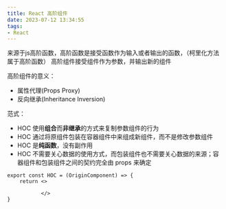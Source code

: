 ```yaml
---
title: React 高阶组件
date: 2023-07-12 13:34:55
tags:
- React
---
```

来源于js高阶函数，高阶函数是接受函数作为输入或者输出的函数，（柯里化方法属于高阶函数）
高阶组件接受组件作为参数，并输出新的组件

高阶组件的意义：
+ 属性代理(Props Proxy)
+ 反向继承(Inheritance Inversion)

范式：
+ HOC 使用**组合**而**非继承**的方式来复制参数组件的行为
+ HOC 通过将原组件包装在容器组件中来组成新组件，而不是修改参数组件
+ HOC 是**纯函数**，没有副作用
+ HOC 不需要关心数据的使用方式，而包装组件也不需要关心数据的来源；容器组件和包装组件之间的契约完全由 props 来确定

```
export const HOC = (OriginComponent) => {
    return <>

           </>
}
```